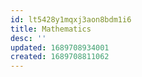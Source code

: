 ```yaml
---
id: lt5428y1mqxj3aon8bdm1i6
title: Mathematics
desc: ''
updated: 1689708934001
created: 1689708811062
---
```

